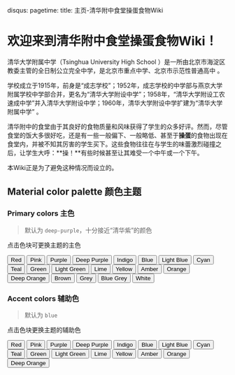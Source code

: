 disqus:
pagetime:
title: 主页-清华附中食堂操蛋食物Wiki

# 欢迎来到清华附中食堂操蛋食物Wiki！

清华大学附属中学（Tsinghua University High School ）是一所由北京市海淀区教委主管的全日制公立完全中学，是北京市重点中学、北京市示范性普通高中 。

学校成立于1915年，前身是“成志学校”；1952年，成志学校的中学部与燕京大学附属学校中学部合并，更名为“清华大学附设中学”；1958年，“清华大学附设工农速成中学”并入清华大学附设中学；1960年，清华大学附设中学扩建为“清华大学附属中学” 。

清华附中的食堂由于其良好的食物质量和风味获得了学生的众多好评。然而，尽管食堂的饭大多很好吃，还是有一些一般偏下、一般略低、甚至于**操蛋**的食物出现在食堂内，并被不知其厉害的学生买下。这些食物往往在与学生的味蕾激烈碰撞之后，让学生大呼：**操！**有些时候甚至让其难受一个中午或一个下午。

本Wiki正是为了避免这种情况而设立的。

## Material color palette 颜色主题

### Primary colors 主色

> 默认为 `deep-purple`，十分接近“清华紫”的颜色

点击色块可更换主题的主色

<div id="color-button">
<button data-md-color-primary="red">Red</button>
<button data-md-color-primary="pink">Pink</button>
<button data-md-color-primary="purple">Purple</button>
<button data-md-color-primary="deep-purple">Deep Purple</button>
<button data-md-color-primary="indigo">Indigo</button>
<button data-md-color-primary="blue">Blue</button>
<button data-md-color-primary="light-blue">Light Blue</button>
<button data-md-color-primary="cyan">Cyan</button>
<button data-md-color-primary="teal">Teal</button>
<button data-md-color-primary="green">Green</button>
<button data-md-color-primary="light-green">Light Green</button>
<button data-md-color-primary="lime">Lime</button>
<button data-md-color-primary="yellow">Yellow</button>
<button data-md-color-primary="amber">Amber</button>
<button data-md-color-primary="orange">Orange</button>
<button data-md-color-primary="deep-orange">Deep Orange</button>
<button data-md-color-primary="brown">Brown</button>
<button data-md-color-primary="grey">Grey</button>
<button data-md-color-primary="blue-grey">Blue Grey</button>
<button data-md-color-primary="white">White</button>
</div>

<script>
  var buttons = document.querySelectorAll("button[data-md-color-primary]");
  Array.prototype.forEach.call(buttons, function(button) {
    button.addEventListener("click", function() {
      document.body.dataset.mdColorPrimary = this.dataset.mdColorPrimary;
      localStorage.setItem("data-md-color-primary",this.dataset.mdColorPrimary);
    })
  })
</script>

### Accent colors 辅助色

> 默认为 `blue`

点击色块更换主题的辅助色

<div id="color-button">
<button data-md-color-accent="red">Red</button>
<button data-md-color-accent="pink">Pink</button>
<button data-md-color-accent="purple">Purple</button>
<button data-md-color-accent="deep-purple">Deep Purple</button>
<button data-md-color-accent="indigo">Indigo</button>
<button data-md-color-accent="blue">Blue</button>
<button data-md-color-accent="light-blue">Light Blue</button>
<button data-md-color-accent="cyan">Cyan</button>
<button data-md-color-accent="teal">Teal</button>
<button data-md-color-accent="green">Green</button>
<button data-md-color-accent="light-green">Light Green</button>
<button data-md-color-accent="lime">Lime</button>
<button data-md-color-accent="yellow">Yellow</button>
<button data-md-color-accent="amber">Amber</button>
<button data-md-color-accent="orange">Orange</button>
<button data-md-color-accent="deep-orange">Deep Orange</button>
</div>

<script>
  var buttons = document.querySelectorAll("button[data-md-color-accent]");
  Array.prototype.forEach.call(buttons, function(button) {
    button.addEventListener("click", function() {
      document.body.dataset.mdColorAccent = this.dataset.mdColorAccent;
      localStorage.setItem("data-md-color-accent",this.dataset.mdColorAccent);
    })
  })

  // #758
  document.getElementsByClassName('md-nav__title')[1].click()
</script>
